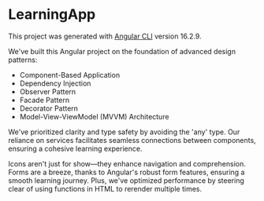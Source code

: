 # LearningApp

This project was generated with [Angular CLI](https://github.com/angular/angular-cli) version 16.2.9.

We've built this Angular project on the foundation of advanced design patterns:

- Component-Based Application
- Dependency Injection
- Observer Pattern
- Facade Pattern
- Decorator Pattern
- Model-View-ViewModel (MVVM) Architecture

We've prioritized clarity and type safety by avoiding the 'any' type. Our reliance on services facilitates seamless connections between components, ensuring a cohesive learning experience.

Icons aren't just for show—they enhance navigation and comprehension. Forms are a breeze, thanks to Angular's robust form features, ensuring a smooth learning journey. Plus, we've optimized performance by steering clear of using functions in HTML to rerender multiple times.
